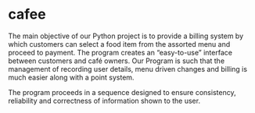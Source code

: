 # cafee
The main objective of our Python project is to provide a billing system by
which customers can select a food item from the assorted menu and
proceed to payment. The program creates an “easy-to-use” interface
between customers and café owners. Our Program is such that the
management of recording user details, menu driven changes and billing is
much easier along with a point system.

The program proceeds in a sequence designed to ensure consistency,
reliability and correctness of information shown to the user.
